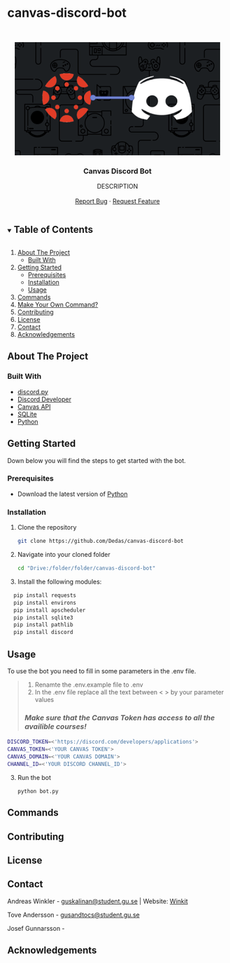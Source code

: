 # canvas-discord-bot

<br />
<p align="center">
  <a href="https://github.com/Dedas/canvas-discord-bot">
    <img src="images/DiscordCanvasLogo.PNG" width="470" height="258">
  </a>

  <h3 align="center">Canvas Discord Bot</h3>

  <p align="center">
    DESCRIPTION
    <br />
    <br />
    <a href="https://github.com/Dedas/canvas-discord-bot/issues">Report Bug</a>
    ·
    <a href="https://github.com/Dedas/canvas-discord-bot/issues">Request Feature</a>
  </p>
</p>
<!-- PROJECT LOGO -->

<!-- TABLE OF CONTENTS -->
<details open="open">
  <summary><h2 style="display: inline-block">Table of Contents</h2></summary>
  <ol>
    <li>
      <a href="#about-the-project">About The Project</a>
      <ul>
        <li><a href="#built-with">Built With</a></li>
      </ul>
    </li>
    <li>
      <a href="#getting-started">Getting Started</a>
      <ul>
        <li><a href="#prerequisites">Prerequisites</a></li>
        <li><a href="#installation">Installation</a></li>
        <li><a href="#usage">Usage</a></li>
      </ul>
    </li>
    <li><a href="#commands">Commands</a></li>
    <li><a href="#make-your-own-command">Make Your Own Command?</a></li>
    <li><a href="#contributing">Contributing</a></li>
    <li><a href="#license">License</a></li>
    <li><a href="#contact">Contact</a></li>
    <li><a href="#acknowledgements">Acknowledgements</a></li>
  </ol>
</details>

<!-- ABOUT THE PROJECT -->
## About The Project

### Built With

* [discord.py](https://discordpy.readthedocs.io/en/latest/index.html)
* [Discord Developer](https://discord.com/developers/applications)
* [Canvas API](https://canvas.instructure.com/doc/api/)
* [SQLite](https://www.sqlite.org/index.html)
* [Python](https://www.python.org/)

<!-- GETTING STARTED -->
## Getting Started

Down below you will find the steps to get started with the bot.

### Prerequisites

* Download the latest version of [Python](https://www.python.org/)

### Installation
1. Clone the repository
   ```sh
   git clone https://github.com/Dedas/canvas-discord-bot
   ```
2. Navigate into your cloned folder
   ```sh
   cd "Drive:/folder/folder/canvas-discord-bot"
   ```
3. Install the following modules:
```sh
  pip install requests
  pip install environs
  pip install apscheduler
  pip install sqlite3
  pip install pathlib
  pip install discord
  ```
<!-- USAGE EXAMPLES -->
## Usage

To use the bot you need to fill in some parameters in the .env file.

> 1. Renamte the .env.example file to .env
> 2. In the .env file replace all the text between < > by your parameter values </br>
  > ### *Make sure that the Canvas Token has access to all the availible courses!*

  ```sh
  DISCORD_TOKEN=<'https://discord.com/developers/applications'>
  CANVAS_TOKEN=<'YOUR CANVAS TOKEN'>
  CANVAS_DOMAIN=<'YOUR CANVAS DOMAIN'>
  CHANNEL_ID=<'YOUR DISCORD CHANNEL_ID'>
  ```
3. Run the bot
    ```
    python bot.py
<!-- COMMANDS -->
## Commands

<!-- CONTRIBUTING -->
## Contributing

<!-- LICENSE -->
## License

<!-- CONTACT -->
## Contact

Andreas Winkler - guskalinan@student.gu.se | Website: [Winkit](https://winkit.se)

Tove Andersson - gusandtocs@student.gu.se

Josef Gunnarsson -

<!-- ACKNOWLEDGEMENTS -->
## Acknowledgements
